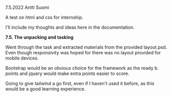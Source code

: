 7.5.2022
Antti Suomi


A test on html and css for internship.

I'll include my thoughts and ideas here in the documentation.

**7.5. The unpacking and tasking**

Went through the task and extracted materials from the provided layout.psd. Even though responsivity was hoped for there was no layout provided for mobile devices.

Bootstrap would be an obvious choice for the framework as the ready b. points and jquery would make extra points easier to score.

Going to give tailwind a go first, even if I haven't used it before, as this would be a good learning experience.
